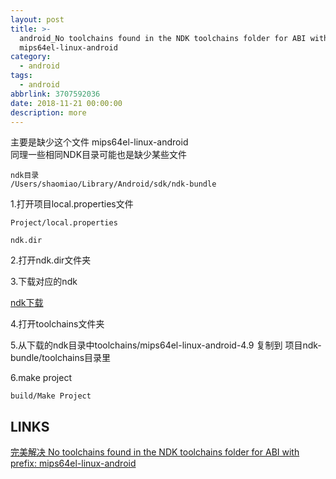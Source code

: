 ```yaml
---
layout: post
title: >-
  android_No toolchains found in the NDK toolchains folder for ABI with prefix:
  mips64el-linux-android
category: 
  - android
tags: 
  - android
abbrlink: 3707592036
date: 2018-11-21 00:00:00
description: more
---
```


主要是缺少这个文件 mips64el-linux-android  
同理一些相同NDK目录可能也是缺少某些文件  

	ndk目录
	/Users/shaomiao/Library/Android/sdk/ndk-bundle

1.打开项目local.properties文件

	Project/local.properties

	ndk.dir

2.打开ndk.dir文件夹

3.下载对应的ndk  

[ndk下载](https://developer.android.com/ndk/downloads/?hl=zh-cn)  

4.打开toolchains文件夹  

5.从下载的ndk目录中toolchains/mips64el-linux-android-4.9 复制到 项目ndk-bundle/toolchains目录里

6.make project
	
	build/Make Project

## LINKS

[完美解决 No toolchains found in the NDK toolchains folder for ABI with prefix: mips64el-linux-android](https://blog.csdn.net/qq_24118527/article/details/82867864)  